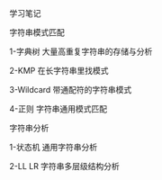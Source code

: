 学习笔记

字符串模式匹配

1-字典树        大量高重复字符串的存储与分析

2-KMP          在长字符串里找模式

3-Wildcard     带通配符的字符串模式

4-正则         字符串通用模式匹配

字符串分析     

1-状态机        通用字符串分析

2-LL LR        字符串多层级结构分析